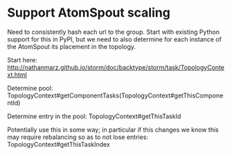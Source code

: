 Support AtomSpout scaling
=========================

Need to consistently hash each url to the group. Start with existing Python support for this in PyPI, but we need to also determine for each instance of the AtomSpout its placement in the topology.

Start here:
http://nathanmarz.github.io/storm/doc/backtype/storm/task/TopologyContext.html

Determine pool:
TopologyContext#getComponentTasks(TopologyContext#getThisComponentId)

Determine entry in the pool:
TopologyContext#getThisTaskId

Potentially use this in some way; in particular if this changes we know this may require rebalancing
so as to not lose entries:
TopologyContext#getThisTaskIndex